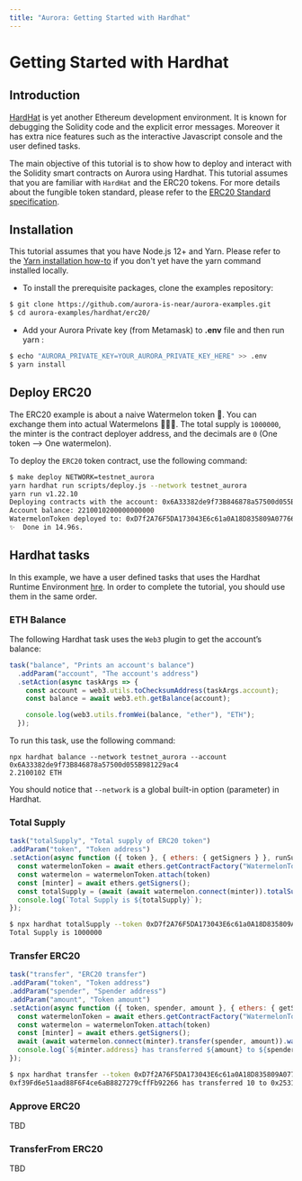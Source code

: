 ```yaml
---
title: "Aurora: Getting Started with Hardhat"
---
```


# Getting Started with Hardhat

## Introduction
[HardHat](https://hardhat.org/) is yet another Ethereum development environment. It is known for debugging the Solidity code and the explicit error messages. Moreover it has extra nice features such as the interactive Javascript console and the user defined tasks. 

The main objective of this tutorial is to show how to deploy and interact with the Solidity smart contracts on Aurora using Hardhat. This tutorial assumes that you are familiar with `HardHat` and the ERC20 tokens. For more details about the fungible token standard, please refer to the [ERC20 Standard specification](https://eips.ethereum.org/EIPS/eip-20).

## Installation 
This tutorial assumes that you have Node.js 12+ and Yarn. Please refer to the [Yarn installation how-to](https://classic.yarnpkg.com/en/docs/install#mac-stable) if you don't yet have the yarn command installed locally.

- To install the prerequisite packages, clone the examples repository:

```bash
$ git clone https://github.com/aurora-is-near/aurora-examples.git
$ cd aurora-examples/hardhat/erc20/
```

- Add your Aurora Private key (from Metamask) to __.env__ file and then run yarn : <br/>

```bash
$ echo "AURORA_PRIVATE_KEY=YOUR_AURORA_PRIVATE_KEY_HERE" >> .env
$ yarn install
```

## Deploy ERC20 
The ERC20 example is about a naive Watermelon token 🍉. You can exchange them into actual Watermelons 🍉🍉🍉. The total supply is `1000000`, the minter is the contract deployer address, and the decimals are `0` (One token --> One watermelon).

To deploy the `ERC20` token contract, use the following command:
```bash
$ make deploy NETWORK=testnet_aurora
yarn hardhat run scripts/deploy.js --network testnet_aurora
yarn run v1.22.10
Deploying contracts with the account: 0x6A33382de9f73B846878a57500d055B981229ac4
Account balance: 2210010200000000000
WatermelonToken deployed to: 0xD7f2A76F5DA173043E6c61a0A18D835809A07766
✨  Done in 14.96s.
```

## Hardhat tasks
In this example, we have a user defined tasks that uses the Hardhat Runtime Environment [hre](https://hardhat.org/advanced/hardhat-runtime-environment.html). In order to complete the tutorial, you should use them in the same order.

### ETH Balance

The following Hardhat task uses the `Web3` plugin to get the account’s balance:

```javascript
task("balance", "Prints an account's balance")
  .addParam("account", "The account's address")
  .setAction(async taskArgs => {
    const account = web3.utils.toChecksumAddress(taskArgs.account);
    const balance = await web3.eth.getBalance(account);

    console.log(web3.utils.fromWei(balance, "ether"), "ETH");
  });
```
To run this task, use the following command:
```
npx hardhat balance --network testnet_aurora --account 0x6A33382de9f73B846878a57500d055B981229ac4
2.2100102 ETH
```
You should notice that `--network` is a global built-in option (parameter) in Hardhat.

### Total Supply

```javascript
task("totalSupply", "Total supply of ERC20 token")
.addParam("token", "Token address")
.setAction(async function ({ token }, { ethers: { getSigners } }, runSuper) {
  const watermelonToken = await ethers.getContractFactory("WatermelonToken")
  const watermelon = watermelonToken.attach(token)
  const [minter] = await ethers.getSigners();
  const totalSupply = (await (await watermelon.connect(minter)).totalSupply()).toNumber()
  console.log(`Total Supply is ${totalSupply}`);
});
```

```bash
$ npx hardhat totalSupply --token 0xD7f2A76F5DA173043E6c61a0A18D835809A07766 --network testnet_aurora
Total Supply is 1000000
```

### Transfer ERC20
```javascript
task("transfer", "ERC20 transfer")
.addParam("token", "Token address")
.addParam("spender", "Spender address")
.addParam("amount", "Token amount")
.setAction(async function ({ token, spender, amount }, { ethers: { getSigners } }, runSuper) {
  const watermelonToken = await ethers.getContractFactory("WatermelonToken")
  const watermelon = watermelonToken.attach(token)   
  const [minter] = await ethers.getSigners();
  await (await watermelon.connect(minter).transfer(spender, amount)).wait()
  console.log(`${minter.address} has transferred ${amount} to ${spender}`);
});
```
```bash
$ npx hardhat transfer --token 0xD7f2A76F5DA173043E6c61a0A18D835809A07766 --amount 10 --spender 0x2531a4D108619a20ACeE88C4354a50e9aC48ecfe
0xf39Fd6e51aad88F6F4ce6aB8827279cffFb92266 has transferred 10 to 0x2531a4D108619a20ACeE88C4354a50e9aC48ecfe
```

### Approve ERC20
TBD
### TransferFrom ERC20
TBD





